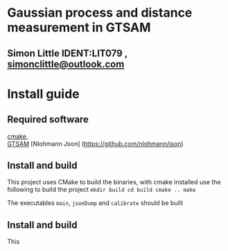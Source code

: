 #  Gaussian process and distance measurement in GTSAM
##  Simon Little IDENT:LIT079 , simonclittle@outlook.com

# Install guide
## Required software
[cmake](cmake.org), <br>
[GTSAM](https://github.com/borglab/gtsam)
[Nlohmann Json] (https://github.com/nlohmann/json)


## Install and build
This project uses CMake to build the binaries, with cmake installed use the following to build the project
`mkdir build
 cd build
 cmake ..
 make`

The executables `main`, `jsonDump` and `calibrate` should be built

## Install and build
This 